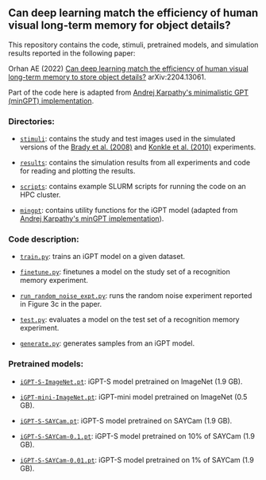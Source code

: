 ## Can deep learning match the efficiency of human visual long-term memory for object details? 

This repository contains the code, stimuli, pretrained models, and simulation results reported in the following paper:

Orhan AE (2022) [Can deep learning match the efficiency of human visual long-term memory to store object details?](https://arxiv.org/abs/2204.13061) arXiv:2204.13061.

Part of the code here is adapted from [Andrej Karpathy's minimalistic GPT (minGPT) implementation](https://github.com/karpathy/minGPT).

### Directories:

* [`stimuli`](https://github.com/eminorhan/igpt-memory/blob/master/stimuli/): contains the study and test images used in the simulated versions of the [Brady et al. (2008)](https://www.pnas.org/doi/abs/10.1073/pnas.0803390105) and [Konkle et al. (2010)](https://psycnet.apa.org/record/2010-15559-009) experiments.

* [`results`](https://github.com/eminorhan/igpt-memory/blob/master/results/): contains the simulation results from all experiments and code for reading and plotting the results.

* [`scripts`](https://github.com/eminorhan/igpt-memory/blob/master/scripts/): contains example SLURM scripts for running the code on an HPC cluster.

* [`mingpt`](https://github.com/eminorhan/igpt-memory/blob/master/mingpt/): contains utility functions for the iGPT model (adapted from [Andrej Karpathy's minGPT implementation](https://github.com/karpathy/minGPT)).

### Code description:

* [`train.py`](https://github.com/eminorhan/igpt-memory/blob/master/train.py): trains an iGPT model on a given dataset.

* [`finetune.py`](https://github.com/eminorhan/igpt-memory/blob/master/finetune.py): finetunes a model on the study set of a recognition memory experiment.

* [`run_random_noise_expt.py`](https://github.com/eminorhan/igpt-memory/blob/master/run_random_noise_expt.py): runs the random noise experiment reported in Figure 3c in the paper.

* [`test.py`](https://github.com/eminorhan/igpt-memory/blob/master/test.py): evaluates a model on the test set of a recognition memory experiment.

* [`generate.py`](https://github.com/eminorhan/igpt-memory/blob/master/generate.py): generates samples from an iGPT model.

### Pretrained models:

* [`iGPT-S-ImageNet.pt`](https://drive.google.com/file/d/1C83ZFk46fZFgGHo5QpdeUqLg0jToWxeH/view?usp=sharing): iGPT-S model pretrained on ImageNet (1.9 GB).

* [`iGPT-mini-ImageNet.pt`](https://drive.google.com/file/d/1XdJDgYv2e9cvd52COTjULZCxei970aeh/view?usp=sharing): iGPT-mini model pretrained on ImageNet (0.5 GB).

* [`iGPT-S-SAYCam.pt`](https://drive.google.com/file/d/1LPB7fNzuICrCw0ty40snduUrrh-HWe2m/view?usp=sharing): iGPT-S model pretrained on SAYCam (1.9 GB).

* [`iGPT-S-SAYCam-0.1.pt`](https://drive.google.com/file/d/1VaE_AIz6nla53fMJaG2UhrnMkz1TsQ4X/view?usp=sharing): iGPT-S model pretrained on 10% of SAYCam (1.9 GB).

* [`iGPT-S-SAYCam-0.01.pt`](https://drive.google.com/file/d/19Svc2SienQ56FGqNInyST8kLclCJGQeV/view?usp=sharing): iGPT-S model pretrained on 1% of SAYCam (1.9 GB).
